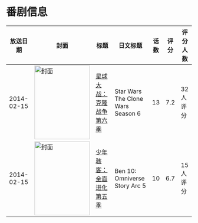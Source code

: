 # 番剧信息

|放送日期|封面|标题|日文标题|话数|评分|评分人数|
|---|---|---|---|---|---|---|
|2014-02-15|<img src="//lain.bgm.tv/pic/cover/c/f5/70/108523_J8Zuj.jpg" alt="封面" style="width:150px;height:200px;object-fit:cover;">|[星球大战：克隆战争 第六季](https://bangumi.tv/subject/137318)|Star Wars The Clone Wars Season 6|13|7.2|32人评分|
|2014-02-15|<img src="//lain.bgm.tv/pic/cover/c/8a/23/277182_KEkQf.jpg" alt="封面" style="width:150px;height:200px;object-fit:cover;">|[少年骇客：全面进化 第五季](https://bangumi.tv/subject/277182)|Ben 10: Omniverse Story Arc 5|10|6.7|15人评分|
